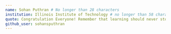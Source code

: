 ```yaml
---
name: Sohan Puthran # No longer than 28 characters
institution: Illinois Institute of Technology # no longer than 58 characters
quote: Congratulation Everyone! Remember that learning should never stop. # no longer than 100 characters, avoid using quotes(") to guarantee the format remains the same.
github_user: sohansputhran
---
```

